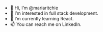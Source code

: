 - 👋 Hi, I’m @mariaritchie
- 👀 I’m interested in full stack development.
- 🌱 I’m currently learning React. 
- 📫 You can reach me on LinkedIn.

<!---
mariaritchie/mariaritchie is a ✨ special ✨ repository because its `README.md` (this file) appears on your GitHub profile.
You can click the Preview link to take a look at your changes.
--->
